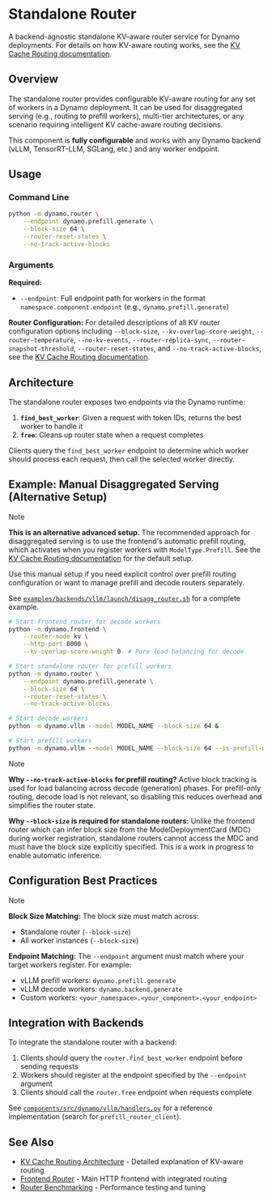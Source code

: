 <!-- # SPDX-FileCopyrightText: Copyright (c) 2025 NVIDIA CORPORATION & AFFILIATES. All rights reserved.
# SPDX-License-Identifier: Apache-2.0 -->

# Standalone Router

A backend-agnostic standalone KV-aware router service for Dynamo deployments. For details on how KV-aware routing works, see the [KV Cache Routing documentation](/docs/router/kv_cache_routing.md).

## Overview

The standalone router provides configurable KV-aware routing for any set of workers in a Dynamo deployment. It can be used for disaggregated serving (e.g., routing to prefill workers), multi-tier architectures, or any scenario requiring intelligent KV cache-aware routing decisions.

This component is **fully configurable** and works with any Dynamo backend (vLLM, TensorRT-LLM, SGLang, etc.) and any worker endpoint.

## Usage

### Command Line

```bash
python -m dynamo.router \
    --endpoint dynamo.prefill.generate \
    --block-size 64 \
    --router-reset-states \
    --no-track-active-blocks
```

### Arguments

**Required:**
- `--endpoint`: Full endpoint path for workers in the format `namespace.component.endpoint` (e.g., `dynamo.prefill.generate`)

**Router Configuration:**
For detailed descriptions of all KV router configuration options including `--block-size`, `--kv-overlap-score-weight`, `--router-temperature`, `--no-kv-events`, `--router-replica-sync`, `--router-snapshot-threshold`, `--router-reset-states`, and `--no-track-active-blocks`, see the [KV Cache Routing documentation](/docs/router/kv_cache_routing.md).

## Architecture

The standalone router exposes two endpoints via the Dynamo runtime:

1. **`find_best_worker`**: Given a request with token IDs, returns the best worker to handle it
2. **`free`**: Cleans up router state when a request completes

Clients query the `find_best_worker` endpoint to determine which worker should process each request, then call the selected worker directly.

## Example: Manual Disaggregated Serving (Alternative Setup)

> [!Note]
> **This is an alternative advanced setup.** The recommended approach for disaggregated serving is to use the frontend's automatic prefill routing, which activates when you register workers with `ModelType.Prefill`. See the [KV Cache Routing documentation](../../../../docs/router/kv_cache_routing.md#disaggregated-serving-prefill-and-decode) for the default setup.
>
> Use this manual setup if you need explicit control over prefill routing configuration or want to manage prefill and decode routers separately.

See [`examples/backends/vllm/launch/disagg_router.sh`](/examples/backends/vllm/launch/disagg_router.sh) for a complete example.

```bash
# Start frontend router for decode workers
python -m dynamo.frontend \
    --router-mode kv \
    --http-port 8000 \
    --kv-overlap-score-weight 0  # Pure load balancing for decode

# Start standalone router for prefill workers
python -m dynamo.router \
    --endpoint dynamo.prefill.generate \
    --block-size 64 \
    --router-reset-states \
    --no-track-active-blocks

# Start decode workers
python -m dynamo.vllm --model MODEL_NAME --block-size 64 &

# Start prefill workers
python -m dynamo.vllm --model MODEL_NAME --block-size 64 --is-prefill-worker &
```

>[!Note]
> **Why `--no-track-active-blocks` for prefill routing?**
> Active block tracking is used for load balancing across decode (generation) phases. For prefill-only routing, decode load is not relevant, so disabling this reduces overhead and simplifies the router state.
>
> **Why `--block-size` is required for standalone routers:**
> Unlike the frontend router which can infer block size from the ModelDeploymentCard (MDC) during worker registration, standalone routers cannot access the MDC and must have the block size explicitly specified. This is a work in progress to enable automatic inference.

## Configuration Best Practices

>[!Note]
> **Block Size Matching:**
> The block size must match across:
> - Standalone router (`--block-size`)
> - All worker instances (`--block-size`)
>
> **Endpoint Matching:**
> The `--endpoint` argument must match where your target workers register. For example:
> - vLLM prefill workers: `dynamo.prefill.generate`
> - vLLM decode workers: `dynamo.backend.generate`
> - Custom workers: `<your_namespace>.<your_component>.<your_endpoint>`

## Integration with Backends

To integrate the standalone router with a backend:

1. Clients should query the `router.find_best_worker` endpoint before sending requests
2. Workers should register at the endpoint specified by the `--endpoint` argument
3. Clients should call the `router.free` endpoint when requests complete

See [`components/src/dynamo/vllm/handlers.py`](../vllm/handlers.py) for a reference implementation (search for `prefill_router_client`).

## See Also

- [KV Cache Routing Architecture](/docs/router/kv_cache_routing.md) - Detailed explanation of KV-aware routing
- [Frontend Router](../frontend/README.md) - Main HTTP frontend with integrated routing
- [Router Benchmarking](/benchmarks/router/README.md) - Performance testing and tuning
